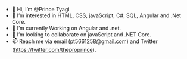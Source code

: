 - 👋 Hi, I’m @Prince Tyagi
- 👀 I’m interested in HTML, CSS, javaScript, C#, SQL, Angular and .Net Core.
- 🌱 I’m currently Working on Angular and .net.
- 💞️ I’m looking to collaborate on javaScript and .NET Core.
- 📫 Reach me via email (pt5661258@gmail.com) and Twitter (https://twitter.com/theproprince).

<!---
PrinceZusys/PrinceZusys is a ✨ special ✨ repository because its `README.md` (this file) appears on your GitHub profile.
You can click the Preview link to take a look at your changes.
--->
